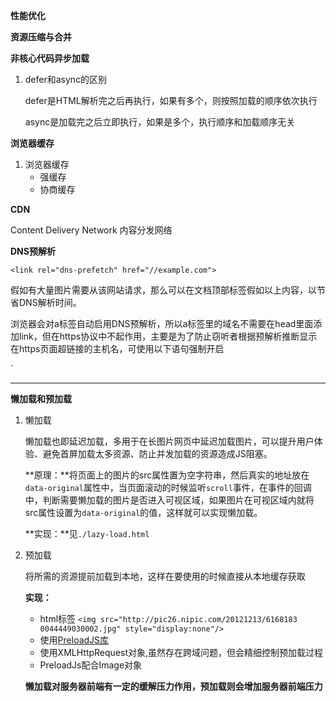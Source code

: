 **性能优化**

**资源压缩与合并**

**非核心代码异步加载**

1. defer和async的区别

   defer是HTML解析完之后再执行，如果有多个，则按照加载的顺序依次执行

   async是加载完之后立即执行，如果是多个，执行顺序和加载顺序无关

**浏览器缓存**

1. 浏览器缓存
   - 强缓存
   - 协商缓存

**CDN**

Content Delivery Network 内容分发网络

**DNS预解析**

`<link rel="dns-prefetch" href="//example.com">`

假如有大量图片需要从该网站请求，那么可以在文档顶部标签假如以上内容，以节省DNS解析时间。

浏览器会对a标签自动启用DNS预解析，所以a标签里的域名不需要在head里面添加link，但在https协议中不起作用，主要是为了防止窃听者根据预解析推断显示在https页面超链接的主机名，可使用以下语句强制开启

`<meta http-equiv="x-dns-prefetch-control content='on'">

***

**懒加载和预加载**

1. 懒加载

   懒加载也即延迟加载，多用于在长图片网页中延迟加载图片，可以提升用户体验、避免首屏加载太多资源、防止并发加载的资源造成JS阻塞。

   **原理：**将页面上的图片的src属性置为空字符串，然后真实的地址放在`data-original`属性中，当页面滚动的时候监听`scroll`事件，在事件的回调中，判断需要懒加载的图片是否进入可视区域，如果图片在可视区域内就将src属性设置为`data-original`的值，这样就可以实现懒加载。

   **实现：**见`./lazy-load.html`

2. 预加载

   将所需的资源提前加载到本地，这样在要使用的时候直接从本地缓存获取

   **实现：**

   - html标签 `<img src="http://pic26.nipic.com/20121213/6168183 0044449030002.jpg" style="display:none"/>`
   - 使用[PreloadJS库](https://createjs.com/preloadjs)
   - 使用XMLHttpRequest对象,虽然存在跨域问题，但会精细控制预加载过程
   - PreloadJs配合Image对象

   **懒加载对服务器前端有一定的缓解压力作用，预加载则会增加服务器前端压力**